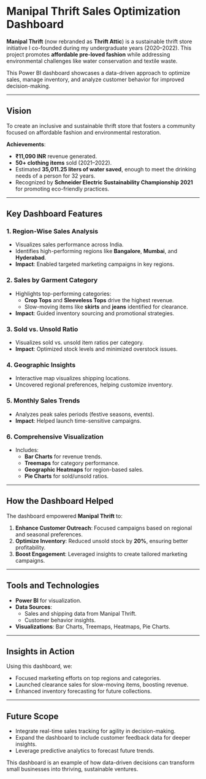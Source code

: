 # Manipal Thrift Sales Optimization Dashboard

**Manipal Thrift** (now rebranded as **Thrift Attic**) is a sustainable thrift store initiative I co-founded during my undergraduate years (2020–2022). This project promotes **affordable pre-loved fashion** while addressing environmental challenges like water conservation and textile waste. 

This Power BI dashboard showcases a data-driven approach to optimize sales, manage inventory, and analyze customer behavior for improved decision-making.

---

## Vision

To create an inclusive and sustainable thrift store that fosters a community focused on affordable fashion and environmental restoration.

**Achievements**:
- **₹11,090 INR** revenue generated.
- **50+ clothing items** sold (2021–2022).
- Estimated **35,011.25 liters of water saved**, enough to meet the drinking needs of a person for 32 years.
- Recognized by **Schneider Electric Sustainability Championship 2021** for promoting eco-friendly practices.

---

## Key Dashboard Features

### 1. **Region-Wise Sales Analysis**
- Visualizes sales performance across India.
- Identifies high-performing regions like **Bangalore**, **Mumbai**, and **Hyderabad**.
- **Impact**: Enabled targeted marketing campaigns in key regions.

### 2. **Sales by Garment Category**
- Highlights top-performing categories:
  - **Crop Tops** and **Sleeveless Tops** drive the highest revenue.
  - Slow-moving items like **skirts** and **jeans** identified for clearance.
- **Impact**: Guided inventory sourcing and promotional strategies.

### 3. **Sold vs. Unsold Ratio**
- Visualizes sold vs. unsold item ratios per category.
- **Impact**: Optimized stock levels and minimized overstock issues.

### 4. **Geographic Insights**
- Interactive map visualizes shipping locations.
- Uncovered regional preferences, helping customize inventory.

### 5. **Monthly Sales Trends**
- Analyzes peak sales periods (festive seasons, events).
- **Impact**: Helped launch time-sensitive campaigns.

### 6. **Comprehensive Visualization**
- Includes:
  - **Bar Charts** for revenue trends.
  - **Treemaps** for category performance.
  - **Geographic Heatmaps** for region-based sales.
  - **Pie Charts** for sold/unsold ratios.

---

## How the Dashboard Helped

The dashboard empowered **Manipal Thrift** to:
1. **Enhance Customer Outreach**: Focused campaigns based on regional and seasonal preferences.
2. **Optimize Inventory**: Reduced unsold stock by **20%**, ensuring better profitability.
3. **Boost Engagement**: Leveraged insights to create tailored marketing campaigns.

---

## Tools and Technologies

- **Power BI** for visualization.
- **Data Sources**:
  - Sales and shipping data from Manipal Thrift.
  - Customer behavior insights.
- **Visualizations**: Bar Charts, Treemaps, Heatmaps, Pie Charts.

---

## Insights in Action

Using this dashboard, we:
- Focused marketing efforts on top regions and categories.
- Launched clearance sales for slow-moving items, boosting revenue.
- Enhanced inventory forecasting for future collections.

---

## Future Scope

- Integrate real-time sales tracking for agility in decision-making.
- Expand the dashboard to include customer feedback data for deeper insights.
- Leverage predictive analytics to forecast future trends.

This dashboard is an example of how data-driven decisions can transform small businesses into thriving, sustainable ventures.
